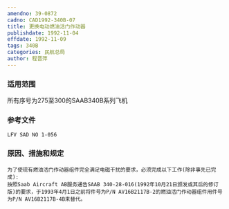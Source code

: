 ```yaml
---
amendno: 39-0872
cadno: CAD1992-340B-07
title: 更换电动燃油活门作动器
publishdate: 1992-11-04
effdate: 1992-11-09
tags: 340B
categories: 民航总局
author: 程晋萍
---
```


### 适用范围 
所有序号为275至300的SAAB340B系列飞机

### 参考文件
    LFV SAD NO 1-056

### 原因、措施和规定 
    为了使现有燃油活门作动器组件完全满足电磁干扰的要求，必须完成以下工作(除非事先已完成): 
    按照Saab Aircraft AB服务通告SAAB 340-28-016(1992年10月21日颁发或其后的修订版)的要求，于1993年4月1日之前将件号为P/N AV16B2117B-2的燃油活门作动器组件用件号为P/N AV16B2117B-4B来替代。
